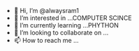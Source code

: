 - 👋 Hi, I’m @alwaysram1
- 👀 I’m interested in ...COMPUTER SCINCE
- 🌱 I’m currently learning ...PHYTHON
- 💞️ I’m looking to collaborate on ...
- 📫 How to reach me ... 

<!---
alwaysram1/alwaysram1 is a ✨ special ✨ repository because its `README.md` (this file) appears on your GitHub profile.
You can click the Preview link to take a look at your changes.
--->
